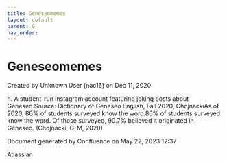 ```yaml
---
title: Geneseomemes
layout: default
parent: G
nav_order:
---
```


# Geneseomemes

Created by  Unknown User (nac16) on Dec 11, 2020

n. A student-run instagram account featuring joking posts about Geneseo.Source: Dictionary of Geneseo English, Fall 2020, ChojnackiAs of 2020, 86% of students surveyed know the word.86% of students surveyed know the word. Of those surveyed, 90.7% believed it originated in Geneseo. (Chojnacki, G-M, 2020)

Document generated by Confluence on May 22, 2023 12:37

Atlassian
